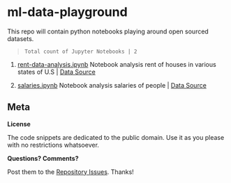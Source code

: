 # ml-data-playground
This repo will contain python notebooks playing around open sourced datasets.


> `Total count of Jupyter Notebooks | 2`

1. [rent-data-analysis.ipynb](https://github.com/x0v/ml-data-playground/blob/master/rent-data-analysis.ipynb) Notebook analysis rent of houses in various states of U.S | [Data Source](https://raw.githubusercontent.com/chrismetcalf/zillow-data/master/data/City/City_MedianRentalPrice_AllHomes.csv)

2. [salaries.ipynb](https://github.com/x0v/ml-data-playground/blob/master/salaries.ipynb) Notebook analysis salaries of people | [Data Source](http://www.nj.gov/education/finance/fp/ufb/2015/download/employees15.csv)


 
## Meta

**License**

The code snippets are dedicated to the public domain. Use it as you please with no restrictions whatsoever.

**Questions? Comments?**

Post them to the [Repository Issues](https://github.com/x0v/ml-data-playground/issues/new). Thanks!

